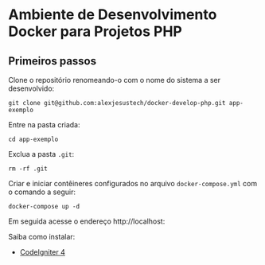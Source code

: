 # Ambiente de Desenvolvimento Docker para Projetos PHP

## Primeiros passos

Clone o repositório renomeando-o com o nome do sistema a ser desenvolvido:
```shell
git clone git@github.com:alexjesustech/docker-develop-php.git app-exemplo
```

Entre na pasta criada:
```shell
cd app-exemplo
```

Exclua a pasta ```.git```:
```shell
rm -rf .git
```

Criar e iniciar contêineres configurados no arquivo ```docker-compose.yml``` com o comando a seguir: 
```shell
docker-compose up -d
```
Em seguida acesse o endereço http://localhost:

Saiba como instalar: 
* [CodeIgniter 4](etc/codeigniter.md)
